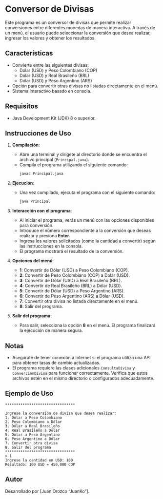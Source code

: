 # Conversor de Divisas

Este programa es un conversor de divisas que permite realizar conversiones entre diferentes monedas de manera interactiva. A través de un menú, el usuario puede seleccionar la conversión que desea realizar,
ingresar los valores y obtener los resultados.

## Características
- Convierte entre las siguientes divisas:
  - Dólar (USD) y Peso Colombiano (COP)
  - Dólar (USD) y Real Brasileño (BRL)
  - Dólar (USD) y Peso Argentino (ARS)
- Opción para convertir otras divisas no listadas directamente en el menú.
- Sistema interactivo basado en consola.

## Requisitos
- Java Development Kit (JDK) 8 o superior.

## Instrucciones de Uso

1. **Compilación**:
   - Abre una terminal y dirígete al directorio donde se encuentra el archivo principal (`Principal.java`).
   - Compila el programa utilizando el siguiente comando:
     ```bash
     javac Principal.java
     ```

2. **Ejecución**:
   - Una vez compilado, ejecuta el programa con el siguiente comando:
     ```bash
     java Principal
     ```

3. **Interacción con el programa**:
   - Al iniciar el programa, verás un menú con las opciones disponibles para conversión.
   - Introduce el número correspondiente a la conversión que deseas realizar y presiona **Enter**.
   - Ingresa los valores solicitados (como la cantidad a convertir) según las instrucciones en la consola.
   - El programa mostrará el resultado de la conversión.

4. **Opciones del menú**:
   - **1**: Convertir de Dólar (USD) a Peso Colombiano (COP).
   - **2**: Convertir de Peso Colombiano (COP) a Dólar (USD).
   - **3**: Convertir de Dólar (USD) a Real Brasileño (BRL).
   - **4**: Convertir de Real Brasileño (BRL) a Dólar (USD).
   - **5**: Convertir de Dólar (USD) a Peso Argentino (ARS).
   - **6**: Convertir de Peso Argentino (ARS) a Dólar (USD).
   - **7**: Convertir otra divisa no listada directamente en el menú.
   - **8**: Salir del programa.

5. **Salir del programa**:
   - Para salir, selecciona la opción **8** en el menú. El programa finalizará la ejecución de manera segura.

## Notas
- Asegúrate de tener conexión a Internet si el programa utiliza una API para obtener tasas de cambio actualizadas.
- El programa requiere las clases adicionales `ConsultaDivisa` y `ConvercionDivisa` para funcionar correctamente. Verifica que estos archivos estén en el mismo directorio o configurados adecuadamente.

## Ejemplo de Uso
```text
********************************

Ingrese la conversión de divisa que desea realizar:
1. Dólar a Peso Colombiano
2. Peso Colombiano a Dólar
3. Dólar a Real Brasileño
4. Real Brasileño a Dólar
5. Dólar a Peso Argentino
6. Peso Argentino a Dólar
7. Convertir otra divisa
8. Salir del programa
********************************
> 1
Ingrese la cantidad en USD: 100
Resultado: 100 USD = 450,000 COP
```

## Autor
Desarrollado por [Juan Orozco “JuanKo”].

